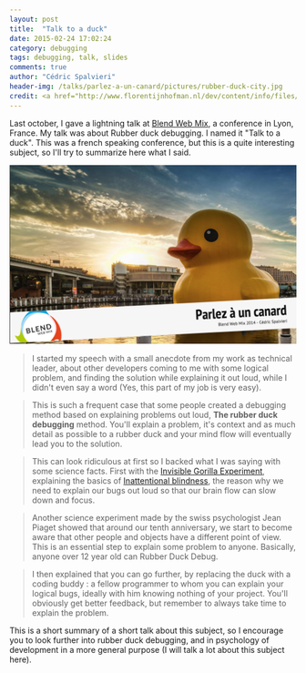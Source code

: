 ```yaml
---
layout: post
title:  "Talk to a duck"
date: 2015-02-24 17:02:24
category: debugging 
tags: debugging, talk, slides
comments: true
author: "Cédric Spalvieri"
header-img: /talks/parlez-a-un-canard/pictures/rubber-duck-city.jpg
credit: <a href="http://www.florentijnhofman.nl/dev/content/info/files/presentation_of_projects.pdf">Trey Ratcliff</a>
---
```

Last october, I gave a lightning talk at [Blend Web Mix](http://www.blendwebmix.com/), a conference in Lyon, France. My talk was about Rubber duck debugging. I named it "Talk to a duck".
This was a french speaking conference, but this is a quite interesting subject, so I'll try to summarize here what I said.
<!--more-->

[![Talk to a duck - Slides cover](/img/posts/2015-02-24-talk-to-a-duck/duck_cover.png)](/talks/parlez-a-un-canard/)


> I started my speech with a small anecdote from my work as technical leader, about other developers coming to me with some logical problem, and finding the solution while explaining it out loud, while I didn't even say a word (Yes, this part of my job is very easy).

> This is such a frequent case that some people created a debugging method based on explaining problems out loud, __The rubber duck debugging__ method. You'll explain a problem, it's context and as much detail as possible to a rubber duck and your mind flow will eventually lead you to the solution.

> This can look ridiculous at first so I backed what I was saying with some science facts. First with the [Invisible Gorilla Experiment](http://www.theinvisiblegorilla.com/gorilla_experiment.html), explaining the basics of [Inattentional blindness](http://en.wikipedia.org/wiki/Inattentional_blindness), the reason why we need to explain our bugs out loud so that our brain flow can slow down and focus.

> Another science experiment made by the swiss psychologist Jean Piaget showed that around our tenth anniversary, we start to become aware that other people and objects have a different point of view. This is an essential step to explain some problem to anyone. Basically, anyone over 12 year old can Rubber Duck Debug.

> I then explained that you can go further, by replacing the duck with a coding buddy : a fellow programmer to whom you can explain your logical bugs, ideally with him knowing nothing of your project. You'll obviously get better feedback, but remember to always take time to explain the problem. 

This is a short summary of a short talk about this subject, so I encourage you to look further into rubber duck debugging, and in psychology of development in a more general purpose (I will talk a lot about this subject here). 
